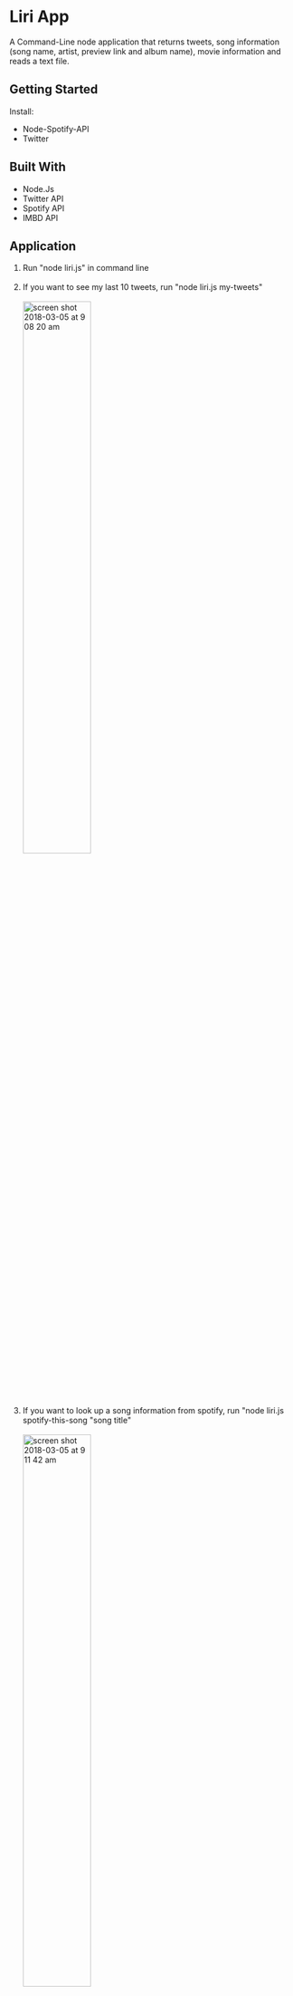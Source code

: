 <h1> <strong>Liri App </strong></h1>
<tr>
<p>A Command-Line node application that returns tweets, song information (song name, artist, preview link and album name), movie information and reads a text file.
</p>

<h2>Getting Started</h2>
<tr>
<p>Install:</p>
<ul>
<li>Node-Spotify-API</li>
<li>Twitter</li>
</ul>

<h2>Built With</h2>
<ul>
<li>Node.Js</li>
<li>Twitter API</li>
<li>Spotify API</li>
<li>IMBD API</li>
</ul>

<h2>Application</h2>
<ol>
<li>Run "node liri.js" in command line</li>
<br>
<li>If you want to see my last 10 tweets, run "node liri.js my-tweets"</li>
<br>
<img width="50%" alt="screen shot 2018-03-05 at 9 08 20 am" src="https://user-images.githubusercontent.com/20217929/36986966-7d097e0c-2058-11e8-9433-ad72227d4a93.png">
<br>

<li>If you want to look up a song information from spotify, run "node liri.js spotify-this-song "song title"</li>
<br>
<img width="50%" alt="screen shot 2018-03-05 at 9 11 42 am" src="https://user-images.githubusercontent.com/20217929/36986968-7d38cdd8-2058-11e8-908b-a81bb44c243d.png">
<br>

<li>If you want to look up a movie, run "node liri.js movie-this "movie-title"</li>
<br>
<img width="50%" alt="screen shot 2018-03-05 at 9 08 46 am" src="https://user-images.githubusercontent.com/20217929/36986967-7d232dca-2058-11e8-816c-569bf08eb7bf.png">
<br>

<li>If you want to do whatever is contained in the random.txt file, run liri.js "do-what-it-says"</li>
<br>
<img width="50%" alt="screen shot 2018-03-05 at 9 14 37 am" src="https://user-images.githubusercontent.com/20217929/36986969-7d4cf1dc-2058-11e8-8875-0e96fc590b0d.png">
<br>
</ol>
<br>
<br>
<br>


<h2><strong>Author</strong></h2>
<ul>
<li>Steven Cheng <a href="https://github.com/WslyStvnChng/">Vist my Github</a></li>


